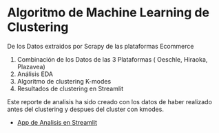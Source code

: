 # Algoritmo de Machine Learning de Clustering 

De los Datos extraidos por Scrapy de las plataformas Ecommerce

1. Combinación de los Datos de las 3 Plataformas ( Oeschle, Hiraoka, Plazavea)
2. Análisis EDA
3. Algoritmo de clustering K-modes
4. Resultados de clustering en Streamlit

Este reporte de analisis ha sido creado con los datos de haber realizado antes del clustering y despues del cluster con kmodes.

- [App de Analisis en Streamlit](https://share.streamlit.io/romeroelena16/finalbootcampstreamlitcluster/src/reporte.py)


